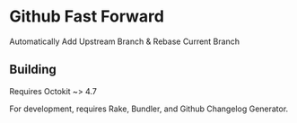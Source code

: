 # Github Fast Forward

Automatically Add Upstream Branch & Rebase Current Branch

## Building

Requires Octokit ~> 4.7

For development, requires Rake, Bundler, and Github Changelog Generator. 
